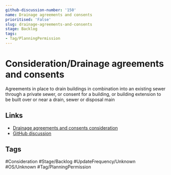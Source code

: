 ```yaml
---
github-discussion-number: '150'
name: Drainage agreements and consents
prioritised: 'False'
slug: drainage-agreements-and-consents
stage: Backlog
tags:
- Tag/PlanningPermission
---
```


# Consideration/Drainage agreements and consents

Agreements in place to drain buildings in combination into an existing sewer through a private sewer, or consent for a building, or building extension to be built over or near a drain, sewer or disposal main

## Links

* [Drainage agreements and consents consideration](https://design.planning.data.gov.uk/planning-consideration/drainage-agreements-and-consents)
* [GitHub discussion](https://github.com/digital-land/data-standards-backlog/discussions/150)

## Tags

#Consideration #Stage/Backlog #UpdateFrequency/Unknown #OS/Unknown #Tag/PlanningPermission